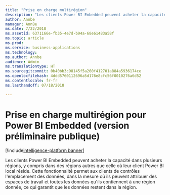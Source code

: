 ```yaml
---
title: "Prise en charge multirégion"
description: "Les clients Power BI Embedded peuvent acheter la capacité dans plusieurs régions, y compris dans des régions autres que celle où leur client Power BI local réside."
author: Annbe
manager: AnnBe
ms.date: 7/22/2018
ms.assetid: 6371166e-fb35-4e7d-b94a-68e61483a58f
ms.topic: article
ms.prod: 
ms.service: business-applications
ms.technology: 
ms.author: Annbe
audience: Admin
ms.translationtype: HT
ms.sourcegitcommit: 0b40bb3c98145f5a260f412701a884a5936174ce
ms.openlocfilehash: 4ddd5760112696a5d176e8cfc56f0010276a6d52
ms.contentlocale: fr-fr
ms.lasthandoff: 07/18/2018

---
```

#  <a name="multi-region-support-for-power-bi-embedded-public-preview"></a>Prise en charge multirégion pour Power BI Embedded (version préliminaire publique) 

[!include[intelligence-platform banner](../../includes/intelligence-platform.md)]




Les clients Power BI Embedded peuvent acheter la capacité dans plusieurs régions, y compris dans des régions autres que celle où leur client Power BI local réside. Cette fonctionnalité permet aux clients de contrôles l'emplacement des données, dans la mesure où ils peuvent attribuer des espaces de travail et toutes les données qu'ils contiennent à une région donnée, ce qui garantit que les données restent dans la région.

